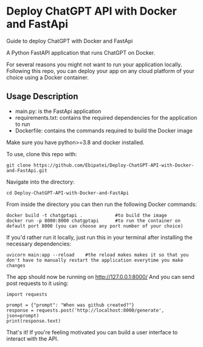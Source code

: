 # Deploy ChatGPT API with Docker and FastApi
Guide to deploy ChatGPT with Docker and FastApi

A Python FastAPI application that runs ChatGPT on Docker.

For several reasons you might not want to run your application locally. Following this repo, you can deploy your app on any cloud platform of your choice using a Docker container.


## Usage Description
- main.py: is the FastApi application
- requirements.txt: contains the required dependencies for the application to run
- Dockerfile: contains the commands required to build the Docker image

Make sure you have python>=3.8 and docker installed.

To use, clone this repo with:
```
git clone https://github.com/Ebipatei/Deploy-ChatGPT-API-with-Docker-and-FastApi.git
```

Navigate into the directory:

```
cd Deploy-ChatGPT-API-with-Docker-and-FastApi
```
From inside the directory you can then run the following Docker commands:
```
docker build -t chatgptapi .            #to build the image
docker run -p 8000:8000 chatgptapi      #to run the container on default port 8000 (you can choose any port number of your choice)
```
If you'd rather run it locally, just run this in your terminal after installing the necessary dependencies:
```
uvicorn main:app --reload    #the reload makes makes it so that you don't have to manually restart the application everytime you make changes
```

The app should now be running on http://127.0.0.1:8000/
And you can send post requests to it using:
```
import requests

prompt = {"prompt": "When was github created?"}
response = requests.post('http://localhost:8000/generate', json=prompt)
print(response.text)
```
That's it! If you're feeling motivated you can build a user interface to interact with the API.

